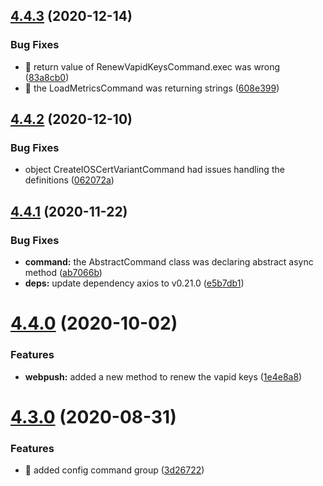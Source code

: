 ## [4.4.3](https://github.com/aerogear/unifiedpush-admin-client/compare/4.4.2...4.4.3) (2020-12-14)


### Bug Fixes

* 🐛 return value of RenewVapidKeysCommand.exec was wrong ([83a8cb0](https://github.com/aerogear/unifiedpush-admin-client/commit/83a8cb002edb86836b8cf89aa48d7c117830f4da))
* 🐛 the LoadMetricsCommand was returning strings ([608e399](https://github.com/aerogear/unifiedpush-admin-client/commit/608e399df30643763555e8604aa81f7776c5d068))



## [4.4.2](https://github.com/aerogear/unifiedpush-admin-client/compare/4.4.1...4.4.2) (2020-12-10)


### Bug Fixes

* object CreateIOSCertVariantCommand had issues handling the definitions ([062072a](https://github.com/aerogear/unifiedpush-admin-client/commit/062072ab11d85b8649d0757f7c734dd2f0843976))



## [4.4.1](https://github.com/aerogear/unifiedpush-admin-client/compare/4.4.0...4.4.1) (2020-11-22)


### Bug Fixes

* **command:** the AbstractCommand class was declaring abstract async method ([ab7066b](https://github.com/aerogear/unifiedpush-admin-client/commit/ab7066b2707f4557f7c0ab416342c66fbe555efa))
* **deps:** update dependency axios to v0.21.0 ([e5b7db1](https://github.com/aerogear/unifiedpush-admin-client/commit/e5b7db1ee4d7def67a4d32cc64bbc1dd867d7b41))



# [4.4.0](https://github.com/aerogear/unifiedpush-admin-client/compare/4.3.0...4.4.0) (2020-10-02)


### Features

* **webpush:** added a new method to renew the vapid keys ([1e4e8a8](https://github.com/aerogear/unifiedpush-admin-client/commit/1e4e8a866579787ffecee4c133d6c6e129c1b809))



# [4.3.0](https://github.com/aerogear/unifiedpush-admin-client/compare/4.2.3...4.3.0) (2020-08-31)


### Features

* 🎸 added config command group ([3d26722](https://github.com/aerogear/unifiedpush-admin-client/commit/3d267225618848f08f0d939c7c6cf27cecc8f3d0))



